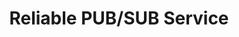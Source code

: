 ---
layout: post
title: Reliable PUB/SUB Service
image: /assets/images/sdle_proj1.png
current: false
publish_date: 2021-11-26
tags: [university]
technologies: [python, zeromq]
description:
    "Publish/Subscribe service implemented using the ZeroMQ library. Several fault tolerance
    mechanisms in place to ensure exactly-once message delivery (durable subscriptions, crash
    recovery)."
repository: https://github.com/GoncaloPascoal/sdle-proj1
---